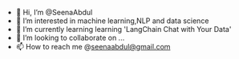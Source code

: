 - 👋 Hi, I’m @SeenaAbdul
- 👀 I’m interested in machine learning,NLP and data science
- 🌱 I’m currently learning learning 'LangChain Chat with Your Data'
- 💞️ I’m looking to collaborate on ...
- 📫 How to reach me @seenaabdul@gmail.com

<!---
SeenaAbdul/SeenaAbdul is a ✨ special ✨ repository because its `README.md` (this file) appears on your GitHub profile.
You can click the Preview link to take a look at your changes.
--->
